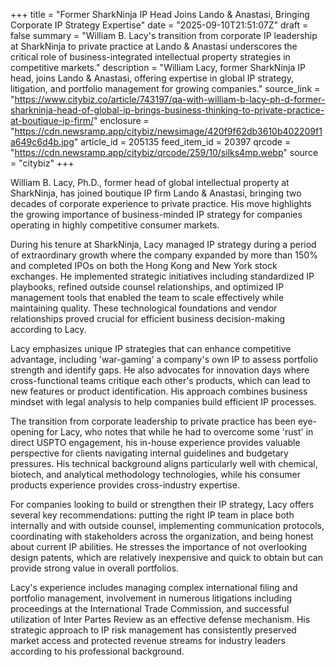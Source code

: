 +++
title = "Former SharkNinja IP Head Joins Lando & Anastasi, Bringing Corporate IP Strategy Expertise"
date = "2025-09-10T21:51:07Z"
draft = false
summary = "William B. Lacy's transition from corporate IP leadership at SharkNinja to private practice at Lando & Anastasi underscores the critical role of business-integrated intellectual property strategies in competitive markets."
description = "William Lacy, former SharkNinja IP head, joins Lando & Anastasi, offering expertise in global IP strategy, litigation, and portfolio management for growing companies."
source_link = "https://www.citybiz.co/article/743197/qa-with-william-b-lacy-ph-d-former-sharkninja-head-of-global-ip-brings-business-thinking-to-private-practice-at-boutique-ip-firm/"
enclosure = "https://cdn.newsramp.app/citybiz/newsimage/420f9f62db3610b402209f1a649c6d4b.jpg"
article_id = 205135
feed_item_id = 20397
qrcode = "https://cdn.newsramp.app/citybiz/qrcode/259/10/silks4mp.webp"
source = "citybiz"
+++

<p>William B. Lacy, Ph.D., former head of global intellectual property at SharkNinja, has joined boutique IP firm Lando & Anastasi, bringing two decades of corporate experience to private practice. His move highlights the growing importance of business-minded IP strategy for companies operating in highly competitive consumer markets.</p><p>During his tenure at SharkNinja, Lacy managed IP strategy during a period of extraordinary growth where the company expanded by more than 150% and completed IPOs on both the Hong Kong and New York stock exchanges. He implemented strategic initiatives including standardized IP playbooks, refined outside counsel relationships, and optimized IP management tools that enabled the team to scale effectively while maintaining quality. These technological foundations and vendor relationships proved crucial for efficient business decision-making according to Lacy.</p><p>Lacy emphasizes unique IP strategies that can enhance competitive advantage, including 'war-gaming' a company's own IP to assess portfolio strength and identify gaps. He also advocates for innovation days where cross-functional teams critique each other's products, which can lead to new features or product identification. His approach combines business mindset with legal analysis to help companies build efficient IP processes.</p><p>The transition from corporate leadership to private practice has been eye-opening for Lacy, who notes that while he had to overcome some 'rust' in direct USPTO engagement, his in-house experience provides valuable perspective for clients navigating internal guidelines and budgetary pressures. His technical background aligns particularly well with chemical, biotech, and analytical methodology technologies, while his consumer products experience provides cross-industry expertise.</p><p>For companies looking to build or strengthen their IP strategy, Lacy offers several key recommendations: putting the right IP team in place both internally and with outside counsel, implementing communication protocols, coordinating with stakeholders across the organization, and being honest about current IP abilities. He stresses the importance of not overlooking design patents, which are relatively inexpensive and quick to obtain but can provide strong value in overall portfolios.</p><p>Lacy's experience includes managing complex international filing and portfolio management, involvement in numerous litigations including proceedings at the International Trade Commission, and successful utilization of Inter Partes Review as an effective defense mechanism. His strategic approach to IP risk management has consistently preserved market access and protected revenue streams for industry leaders according to his professional background.</p>